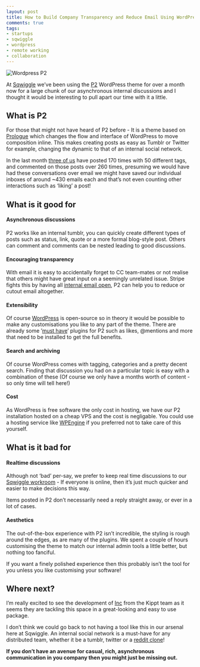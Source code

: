 ```yaml
---
layout: post
title: How to Build Company Transparency and Reduce Email Using WordPress P2
comments: true
tags:
- startups
- sqwiggle
- wordpress
- remote working
- collaboration
---
```

<p><img src="http://media.tumblr.com/c09a3dfc00b2f131061165f72467df1c/tumblr_inline_mocl6u3Mlb1qz4rgp.jpg" alt="Wordpress P2" title="WordPress P2" /></p>

<p>At <a href="https://www.sqwiggle.com">Sqwiggle</a> we&#8217;ve been using the <a href="http://wordpress.org/extend/themes/p2">P2</a> WordPress theme for over
a month now for a large chunk of our asynchronous internal discussions and I thought it would be interesting to pull apart our time with it a
little.</p>

<h2>What is P2</h2>

<p>For those that might not have heard of P2 before - It is a theme based on <a href="http://en.blog.wordpress.com/2008/01/28/introducing-prologue/">Prologue</a> which changes the flow and interface of WordPress to move composition inline. This makes creating posts as easy as Tumblr or Twitter for example, changing the dynamic to that of an internal social network.</p>

<p>In the last month <a href="https://www.sqwiggle.com/team">three of us</a> have posted 170 times with 50 different tags, and commented on those posts over 260 times, presuming we would have had these conversations over email we might have saved our individual inboxes of around ~430 emails each and that&#8217;s not even counting other interactions such as &#8216;liking&#8217; a post!</p>

<h2>What is it good for</h2>

<h4>Asynchronous discussions</h4>

<p>P2 works like an internal tumblr, you can quickly create different
types of posts such as status, link, quote or a more formal blog-style
post. Others can comment and comments can be nested leading to
good discussions.</p>

<h4>Encouraging transparency</h4>

<p>With email it is easy to accidentally forget to CC team-mates or not
realise that others might have great input on a seemingly unrelated
issue. Stripe fights this by having all <a href="https://stripe.com/blog/email-transparency">internal email open</a>, P2 can
help you to reduce or cutout email altogether.</p>

<h4>Extensibility</h4>

<p>Of course <a href="http://www.wordpress.org">WordPress</a> is open-source so in theory it would be possible
to make any customisations you like to any part of the theme. There
are already some ’<a href="http://wpcandy.com/recommends/plugins-just-for-p2-theme/">must have</a>’ plugins for P2 such as likes, @mentions
and more that need to be installed to get the full benefits.</p>

<h4>Search and archiving</h4>

<p>Of course WordPress comes with tagging, categories and a pretty decent search. Finding that discussion you had on a particular topic is easy with a combination of these (Of course we only have a months worth of content - so only time will tell here!)</p>

<h4>Cost</h4>

<p>As WordPress is free software the only cost in hosting, we have our P2 installation hosted on a cheap VPS and the cost is negligable. You could use a hosting service like <a href="https://wpengine.com/">WPEngine</a> if you preferred not to take care of this yourself.</p>

<h2>What is it bad for</h2>

<h4>Realtime discussions</h4>

<p>Although not &#8216;bad&#8217; per-say, we prefer to keep real time discussions to our <a href="https://www.sqwiggle.com">Sqwiggle workroom</a> - If everyone is online, then it&#8217;s just much quicker and easier to make decisions this way.</p>

<p>Items posted in P2 don&#8217;t necessarily need a reply straight away, or ever in a lot of cases.</p>

<h4>Aesthetics</h4>

<p>The out-of-the-box experience with P2 isn&#8217;t incredible, the styling is rough around the edges, as are many of the plugins. We spent a couple of hours customising the theme to match our internal admin tools a little better, but nothing too fanciful.</p>

<p>If you want a finely polished experience then this probably isn&#8217;t the tool for you unless you like customising your software!</p>

<h2>Where next?</h2>

<p>I&#8217;m really excited to see the development of <a href="https://sendtoinc.com">Inc</a> from the Kippt team as it seems they are tackling this space in a great-looking and easy to use package.</p>

<p>I don&#8217;t think we could go back to not having a tool like this in our arsenal here at Sqwiggle. An internal social network is a must-have for any distributed team, whether it be a tumblr, twitter or a <a href="http://ryancarson.com/post/49494542970/how-to-use-a-reddit-clone-to-boost-company-culture">reddit clone</a>!</p>

<p><strong>If you don&#8217;t have an avenue for casual, rich, asynchronous communication in you company then you might just be missing out.</strong></p>
